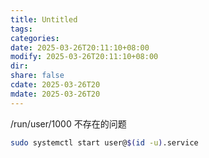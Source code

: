 ```yaml
---
title: Untitled
tags: 
categories: 
date: 2025-03-26T20:11:10+08:00
modify: 2025-03-26T20:11:10+08:00
dir: 
share: false
cdate: 2025-03-26T20
mdate: 2025-03-26T20
---
```

/run/user/1000 不存在的问题
```sh
sudo systemctl start user@$(id -u).service
```